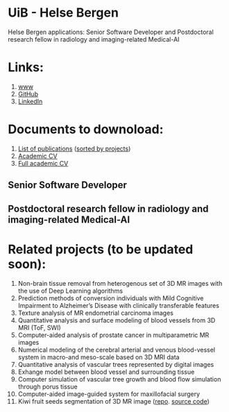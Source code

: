 # UiB - Helse Bergen
Helse Bergen applications: Senior Software Developer and Postdoctoral research fellow in radiology and imaging-related Medical-AI


# Links:
1. [www](https://marekkoc.github.io)
2. [GitHub](https://github.com/marekkoc)
4. [LinkedIn](https://www.linkedin.com/in/marek-kocinski-285a64110/)

# Documents to downoload:
1. [List of publications](https://www.dropbox.com/scl/fi/qn19lrofnipmmhqlhhg53/20250329_mk_List-of-publications.pdf?rlkey=7mvg0l0bqehx2zxwoqrw2moa0&st=z2z8yk8d&dl=0) ([sorted by projects](https://www.dropbox.com/scl/fi/ml79vlnlkgs62uncswblh/20250329_mk_List-of-publications-by-projects.pdf?rlkey=37kmo33q6gq5vkrroemxyi8qr&st=eyq71oxc&dl=0)) <!-- [by year](https://www.dropbox.com/scl/fi/qn19lrofnipmmhqlhhg53/20250329_mk_List-of-publications.pdf?rlkey=7mvg0l0bqehx2zxwoqrw2moa0&st=hotxyluq&dl=0) -->
2. [Academic CV](https://www.dropbox.com/scl/fi/kybqbevrj89bdidexx90w/20250330_MKocinski_CV.pdf?rlkey=y1y2uijjhifv37f7y6pccv0hz&st=ogea3xsu&dl=0)
3. [Full academic CV](https://www.dropbox.com/scl/fi/46818kpjaq79yxbuahpmh/20250329_MKocinski-CV-full.pdf?rlkey=yecsy8w3zxfe7wmz12zqyq9vn&st=4aetppl8&dl=0)

## Senior Software Developer 

## Postdoctoral research fellow in radiology and imaging-related Medical-AI

# Related projects (to be updated soon):
1. Non-brain tissue removal from heterogenous set of 3D MR images with the use of Deep Learning algorithms
1. Prediction methods of conversion individuals with Mild Cognitive Impairment to Alzheimer’s Disease with clinically transferable features
1. Texture analysis of MR endometrial carcinoma images
1. Quantitative analysis and surface modeling of blood vessels from 3D MRI (ToF, SWI)
1. Computer-aided analysis of prostate cancer in multiparametric MR images
1. Numerical modeling of the cerebral arterial and venous blood-vessel system in macro-and meso-scale based on 3D MRI data
1. Quantitative analysis of vascular trees represented by digital images
1. Exhange model between blood vessel and surrounding tissue
1. Computer simulation of vascular tree growth and blood flow simulation through porus tissue
1. Computer-aided image-guided system for maxillofacial surgery
1. Kiwi fruit seeds segmentation of 3D MR image ([repo](https://github.com/marekkoc/Kiwi2021/). [source code](https://github.com/marekkoc/Kiwi2021/blob/main/kiwi-segm1.ipynb))
